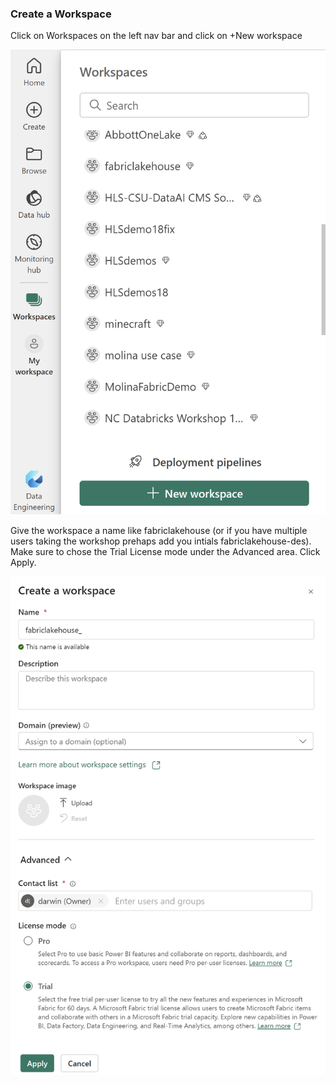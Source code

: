 ﻿### Create a Workspace

Click on Workspaces on the left nav bar and click on +New workspace

![newworkspace](https://raw.githubusercontent.com/datasnowman/testtocyml/main/docs/medicarepartd/media/createws/newworkspace.png)

Give the workspace a name like fabriclakehouse (or if you have multiple users 
taking the workshop prehaps add you intials fabriclakehouse-des).  Make sure 
to chose the Trial License mode under the Advanced area.  Click Apply.

![createws](https://raw.githubusercontent.com/datasnowman/testtocyml/main/docs/medicarepartd/media/createws/createws.png)

